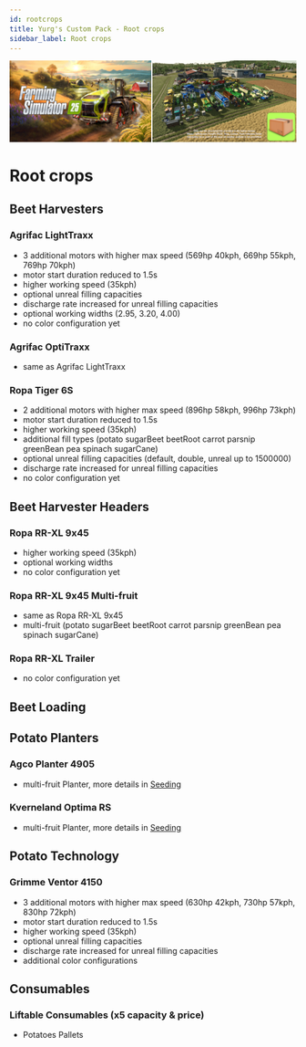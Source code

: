 ```yaml
---
id: rootcrops
title: Yurg's Custom Pack - Root crops
sidebar_label: Root crops
---
```

[![](modHeader.png)](modScreen.png)
# Root crops

## Beet Harvesters

### Agrifac LightTraxx
- 3 additional motors with higher max speed (569hp 40kph, 669hp 55kph, 769hp 70kph)
- motor start duration reduced to 1.5s
- higher working speed (35kph)
- optional unreal filling capacities
- discharge rate increased for unreal filling capacities
- optional working widths (2.95, 3.20, 4.00)
- no color configuration yet

### Agrifac OptiTraxx
- same as Agrifac LightTraxx

### Ropa Tiger 6S
- 2 additional motors with higher max speed (896hp 58kph, 996hp 73kph)
- motor start duration reduced to 1.5s
- higher working speed (35kph)
- additional fill types (potato sugarBeet beetRoot carrot parsnip greenBean pea spinach sugarCane)
- optional unreal filling capacities (default, double, unreal up to 1500000)
- discharge rate increased for unreal filling capacities
- no color configuration yet

## Beet Harvester Headers

### Ropa RR-XL 9x45
- higher working speed (35kph)
- optional working widths
- no color configuration yet

### Ropa RR-XL 9x45 Multi-fruit
- same as Ropa RR-XL 9x45
- multi-fruit (potato sugarBeet beetRoot carrot parsnip greenBean pea spinach sugarCane)

### Ropa RR-XL Trailer
- no color configuration yet

## Beet Loading


## Potato Planters

### Agco Planter 4905
- multi-fruit Planter, more details in [Seeding](SEEDING.md)

### Kverneland Optima RS
- multi-fruit Planter, more details in [Seeding](SEEDING.md)

## Potato Technology

### Grimme Ventor 4150
- 3 additional motors with higher max speed (630hp 42kph, 730hp 57kph, 830hp 72kph)
- motor start duration reduced to 1.5s
- higher working speed (35kph)
- optional unreal filling capacities
- discharge rate increased for unreal filling capacities
- additional color configurations

## Consumables

### Liftable Consumables (x5 capacity & price)
- Potatoes Pallets
